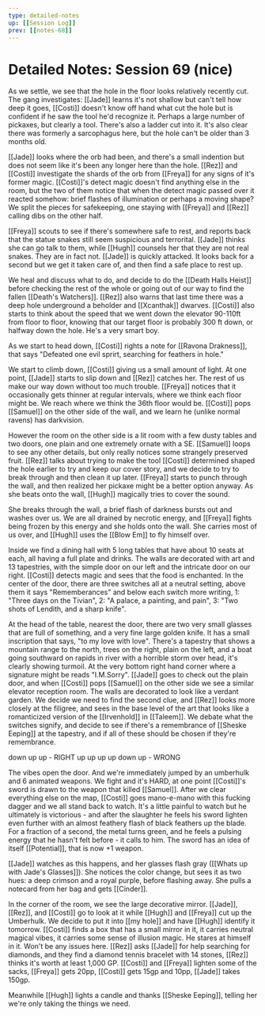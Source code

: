 ```yaml
---
type: detailed-notes
up: [[Session Log]]
prev: [[notes-68]]
---
```


# Detailed Notes: Session 69 (nice)

As we settle, we see that the hole in the floor looks relatively recently cut. The gang investigates: [[Jade]] learns it's not shallow but can't tell how deep it goes, [[Costi]] doesn't know off hand what cut the hole but is confident if he saw the tool he'd recognize it. Perhaps a large number of pickaxes, but clearly a tool. There's also a ladder cut into it. It's also clear there was formerly a sarcophagus here, but the hole can't be older than 3 months old. 

[[Jade]] looks where the orb had been, and there's a small indention but does not seem like it's been any longer here than the hole. [[Rez]] and [[Costi]] investigate the shards of the orb from [[Freya]] for any signs of it's former magic. [[Costi]]'s detect magic doesn't find anything else in the room, but the two of them notice that when the detect magic passed over it reacted somehow: brief flashes of illumination or perhaps a moving shape? We split the pieces for safekeeping, one staying with [[Freya]] and [[Rez]] calling dibs on the other half. 

[[Freya]] scouts to see if there's somewhere safe to rest, and reports back that the statue snakes still seem suspicious and terrorital. [[Jade]] thinks she can go talk to them, while [[Hugh]] counsels her that they are not real snakes. They are in fact not. [[Jade]] is quickly attacked.  It looks back for a second but we get it taken care of, and then find a safe place to rest up. 

We heal and discuss what to do, and decide to do the [[Death Halls Heist]] before checking the rest of the whole or going out of our way to find the fallen [[Death's Watchers]]. [[Rez]] also warns that last time there was a deep hole underground a beholder and [[Xcanthak]] dwarves. [[Costi]] also starts to think about the speed that we went down the elevator 90-110ft from floor to floor, knowing that our target floor is probably 300 ft down, or halfway down the hole. He's a very smart boy.

As we start to head down, [[Costi]] rights a note for [[Ravona Drakness]], that says "Defeated one evil sprirt, searching for feathers in hole."

We start to climb down, [[Costi]] giving us a small amount of light. At one point, [[Jade]] starts to slip down and [[Rez]] catches her. The rest of us make our way down without too much trouble. [[Freya]] notices that it occasionally gets thinner at regular intervals, where we think each floor might be. We reach where we think the 36th floor would be. [[Costi]] pops [[Samuel]] on the other side of the wall, and we learn he (unlike normal ravens) has darkvision. 

However the room on the other side is a lit room with a few dusty tables and two doors, one plain and one extremely ornate with a SE. [[Samuel]] loops to see any other details, but only really notices some strangely preserved fruit. [[Rez]] talks about trying to make the tool [[Costi]] determined shaped the hole earlier to try and keep our cover story, and we decide to try to break through and then clean it up later. [[Freya]] starts to punch through the wall, and then realized her pickaxe might be a better option anyway. As she beats onto the wall, [[Hugh]] magically tries to cover the sound. 

She breaks through the wall, a brief flash of darkness bursts out and washes over us. We are all drained by necrotic energy, and [[Freya]] fights being frozen by this energy and she holds onto the wall. She carries most of us over, and [[Hugh]] uses the [[Blow Em]] to fly himself over. 

Inside we find a dining hall with 5 long tables that have about 10 seats at each, all having a full plate and drinks. The walls are decorated with art and 13 tapestries, with the simple door on our left and the intricate door on our right. [[Costi]] detects magic and sees that the food is enchanted. In the center of the door, there are three switches all at a neutral setting, above them it says "Rememberances" and below each switch more writing, 1: "Three days on the Tivian", 2: "A palace, a painting, and pain", 3: "Two shots of Lendith, and a sharp knife".

At the head of the table, nearest the door, there are two very small glasses that are full of something, and a very fine large golden knife. It has a small inscription that says, "to my love with love". There's a tapestry that shows a mountain range to the north, trees on the right, plain on the left, and a boat going southward on rapids in river with a horrible storm over head, it's clearly showing turmoil. At the very bottom right hand corner where a signature might be reads "I.M.Sorry". [[Jade]] goes to check out the plain door, and when [[Costi]] pops [[Samuel]] on the other side we see a similar elevator reception room. The walls are decorated to look like a verdant garden. We decide we need to find the second clue, and [[Rez]] looks more closely at the filigree, and sees in the base level of the art that looks like a romanticized version of the [[Irvenhold]] in [[Taleem]]. We debate what the switches signify, and decide to see if there's a remembrance of [[Sheske Eeping]] at the tapestry, and if all of these should be chosen if they're remembrance. 

down up up - RIGHT
up up up
up down up - WRONG

The vibes open the door. And we're immediately jumped by an umberhulk and 6 animated weapons. We fight and it's HARD, at one point [[Costi]]'s sword is drawn to the weapon that killed [[Samuel]]. After we clear everything else on the map, [[Costi]] goes mano-e-mano with this fucking dagger and we all stand back to watch. It's a little painful to watch but he ultimately is victorious - and after the slaughter he feels his sword lighten even further with an almost feathery flash of black feathers up the blade. For a fraction of a second, the metal turns green, and he feels a pulsing energy that he hasn't felt before - it calls to him. The sword has an idea of itself [[Potential]], that is now +1 weapon. 

[[Jade]] watches as this happens, and her glasses flash gray ([[Whats up with Jade's Glasses]]). She notices the color change, but sees it as two hues: a deep crimson and a royal purple, before flashing away. She pulls a notecard from her bag and gets [[Cinder]].

In the corner of the room, we see the large decorative mirror. [[Jade]], [[Rez]], and [[Costi]] go to look at it while [[Hugh]] and [[Freya]] cut up the Umberhulk. We decide to put it into [[my hole]] and have [[Hugh]] identify it tomorrow. [[Costi]] finds a box that has a small mirror in it, it carries neutral magical vibes, it carries some sense of illusion magic. He stares at himself in it. Won't be any issues here. [[Rez]] asks [[Jade]] for help searching for diamonds, and they find a diamond tennis bracelet with 14 stones, [[Rez]] thinks it's worth at least 1,000 GP. [[Costi]] and [[Freya]] lighten some of the sacks, [[Freya]] gets 20pp, [[Costi]] gets 15gp and 10pp, [[Jade]] takes 150gp.

Meanwhile [[Hugh]] lights a candle and thanks [[Sheske Eeping]], telling her we're only taking the things we need. 



